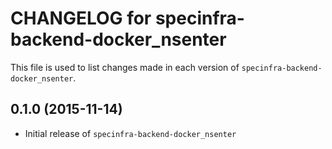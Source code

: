 # CHANGELOG for specinfra-backend-docker_nsenter

This file is used to list changes made in each version of `specinfra-backend-docker_nsenter`.

## 0.1.0 (2015-11-14)

* Initial release of `specinfra-backend-docker_nsenter`
